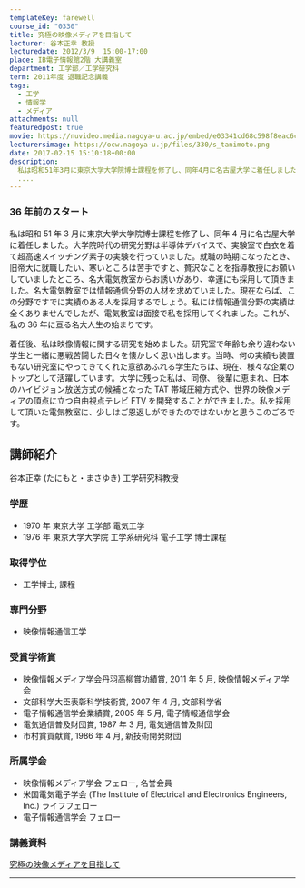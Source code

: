```yaml
---
templateKey: farewell
course_id: "0330"
title: 究極の映像メディアを目指して
lecturer: 谷本正幸 教授
lecturedate: 2012/3/9  15:00-17:00
place: IB電子情報館2階 大講義室
department: 工学部／工学研究科
term: 2011年度 退職記念講義
tags:
  - 工学
  - 情報学
  - メディア
attachments: null
featuredpost: true
movie: https://nuvideo.media.nagoya-u.ac.jp/embed/e03341cd68c598f8eac6c4c52fffad1c01ebbce4
lecturersimage: https://ocw.nagoya-u.jp/files/330/s_tanimoto.png
date: 2017-02-15 15:10:18+00:00
description:
  私は昭和51年3月に東京大学大学院博士課程を修了し、同年4月に名古屋大学に着任しました。大学院時代の研究分野は半導体デバイスで、実験室で白衣を着て超高速スイッチング素子の実験を行っていました。就職の時期になったとき、旧帝大に就職したい、寒いところは苦手ですと、贅沢なことを指導教授にお願いしていましたところ、名大電気教室からお誘いがあり、幸運にも採用して頂きました。名大電気教室では情報通信分野の
  ....
---
```


### 36 年前のスタート

私は昭和 51 年 3 月に東京大学大学院博士課程を修了し、同年 4 月に名古屋大学に着任しました。大学院時代の研究分野は半導体デバイスで、実験室で白衣を着て超高速スイッチング素子の実験を行っていました。就職の時期になったとき、旧帝大に就職したい、寒いところは苦手ですと、贅沢なことを指導教授にお願いしていましたところ、名大電気教室からお誘いがあり、幸運にも採用して頂きました。名大電気教室では情報通信分野の人材を求めていました。現在ならば、この分野ですでに実績のある人を採用するでしょう。私には情報通信分野の実績は全くありませんでしたが、電気教室は面接で私を採用してくれました。これが、私の 36 年に亘る名大人生の始まりです。

着任後、私は映像情報に関する研究を始めました。研究室で年齢も余り違わない学生と一緒に悪戦苦闘した日々を懐かしく思い出します。当時、何の実績も装置もない研究室にやってきてくれた意欲あふれる学生たちは、現在、様々な企業のトップとして活躍しています。大学に残った私は、同僚、 後輩に恵まれ、日本のハイビジョン放送方式の候補となった TAT 帯域圧縮方式や、世界の映像メディアの頂点に立つ自由視点テレビ FTV を開発することができました。私を採用して頂いた電気教室に、少しはご恩返しができたのではないかと思うこのごろです。

## 講師紹介

谷本正幸 (たにもと・まさゆき) 工学研究科教授

### 学歴

- 1970 年 東京大学 工学部 電気工学
- 1976 年 東京大学大学院 工学系研究科 電子工学 博士課程

### 取得学位

- 工学博士, 課程

### 専門分野

- 映像情報通信工学

### 受賞学術賞

- 映像情報メディア学会丹羽高柳賞功績賞, 2011 年 5 月, 映像情報メディア学会
- 文部科学大臣表彰科学技術賞, 2007 年 4 月, 文部科学省
- 電子情報通信学会業績賞, 2005 年 5 月, 電子情報通信学会
- 電気通信普及財団賞, 1987 年 3 月, 電気通信普及財団
- 市村賞貢献賞, 1986 年 4 月, 新技術開発財団

### 所属学会

- 映像情報メディア学会 フェロー, 名誉会員
- 米国電気電子学会 (The Institute of Electrical and Electronics Engineers, Inc.) ライフフェロー
- 電子情報通信学会 フェロー

### 講義資料

[究極の映像メディアを目指して](<https://ocw.nagoya-u.jp/files/330/H23tanimoto_lastlecture(edited).pdf>)

---
